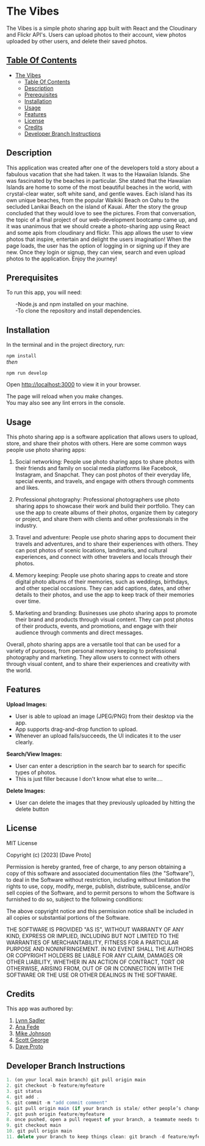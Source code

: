 # The Vibes

The Vibes is a simple photo sharing app built with React and the Cloudinary and Flickr API's. Users can upload photos to their account, view photos uploaded by other users, and delete their saved photos.

## [Table Of Contents](#Table-Of-Contents)
- [The Vibes](#the-vibes)
  - [Table Of Contents](#table-of-contents)
  - [Description](#description)
  - [Prerequisites](#prerequisites)
  - [Installation](#installation)
  - [Usage](#usage)
  - [Features](#features)
  - [License](#license)
  - [Credits](#credits)
  - [Developer Branch Instructions](#developer-branch-instructions)

## Description

This application was created after one of the developers told a story about a fabulous vacation
that she had taken.  It was to the Hawaiian Islands.  She was fascinated by the beaches in 
particular. She stated that the Hawaiian Islands are home to some of the most beautiful beaches in the world, with crystal-clear water, soft white sand, and gentle waves. Each island has its own unique beaches, from the popular Waikiki Beach on Oahu to the secluded Lanikai Beach on the island of Kauai.  After the story the group concluded that they would love to see the pictures.  From that conversation, the topic of a final project of our web-development 
bootcamp came up, and it was unanimous that we should create a photo-sharing app using React and some apis from cloudinary and flickr.  This app allows the user to view photos that inspire, entertain and delight the users imagination!  When the page loads, the user has the option of logging in or signing up if they are new.  Once they login or signup, they can view, search and even upload photos to the application.  Enjoy the journey!



## Prerequisites

To run this app, you will need:

<ul>
-Node.js and npm installed on your machine.<br>
-To clone the repository and install dependencies.
</ul>

## Installation

In the terminal and in the project directory, run:

`npm install`<br> *then*

`npm run develop`

Open [http://localhost:3000](http://localhost:3000) to view it in your browser.

The page will reload when you make changes.\
You may also see any lint errors in the console.

## Usage

This photo sharing app is a software application that allows users to upload, store, and share their photos with others. Here are some common ways people use photo sharing apps:

1. Social networking: People use photo sharing apps to share photos with their friends and family on social media platforms like Facebook, Instagram, and Snapchat. They can post photos of their everyday life, special events, and travels, and engage with others through comments and likes.

2. Professional photography: Professional photographers use photo sharing apps to showcase their work and build their portfolio. They can use the app to create albums of their photos, organize them by category or project, and share them with clients and other professionals in the industry.

3. Travel and adventure: People use photo sharing apps to document their travels and adventures, and to share their experiences with others. They can post photos of scenic locations, landmarks, and cultural experiences, and connect with other travelers and locals through their photos.

4. Memory keeping: People use photo sharing apps to create and store digital photo albums of their memories, such as weddings, birthdays, and other special occasions. They can add captions, dates, and other details to their photos, and use the app to keep track of their memories over time.

5. Marketing and branding: Businesses use photo sharing apps to promote their brand and products through visual content. They can post photos of their products, events, and promotions, and engage with their audience through comments and direct messages.

Overall, photo sharing apps are a versatile tool that can be used for a variety of purposes, from personal memory keeping to professional photography and marketing. They allow users to connect with others through visual content, and to share their experiences and creativity with the world.

## Features

**Upload Images:**
* User is able to upload an image (JPEG/PNG) from their desktop via the app.
* App supports drag-and-drop function to upload.
* Whenever an upload fails/succeeds, the UI indicates it to the user clearly.

**Search/View Images:**
* User can enter a description in the search bar to search for specific types of photos.
* This is just filler because I don't know what else to write....

**Delete Images:**
* User can delete the images that they previously uploaded by hitting the delete button

## License

MIT License

Copyright (c) [2023] [Dave Proto]

Permission is hereby granted, free of charge, to any person obtaining a copy
of this software and associated documentation files (the "Software"), to deal
in the Software without restriction, including without limitation the rights
to use, copy, modify, merge, publish, distribute, sublicense, and/or sell
copies of the Software, and to permit persons to whom the Software is
furnished to do so, subject to the following conditions:

The above copyright notice and this permission notice shall be included in all
copies or substantial portions of the Software.

THE SOFTWARE IS PROVIDED "AS IS", WITHOUT WARRANTY OF ANY KIND, EXPRESS OR
IMPLIED, INCLUDING BUT NOT LIMITED TO THE WARRANTIES OF MERCHANTABILITY,
FITNESS FOR A PARTICULAR PURPOSE AND NONINFRINGEMENT. IN NO EVENT SHALL THE
AUTHORS OR COPYRIGHT HOLDERS BE LIABLE FOR ANY CLAIM, DAMAGES OR OTHER
LIABILITY, WHETHER IN AN ACTION OF CONTRACT, TORT OR OTHERWISE, ARISING FROM,
OUT OF OR IN CONNECTION WITH THE SOFTWARE OR THE USE OR OTHER DEALINGS IN THE
SOFTWARE.

## Credits

This app was authored by:

1. [Lynn Sadler](https://github.com/lynnadelesadler)
2. [Ana Fede](https://github.com/anafede)
3. [Mike Johnson](https://github.com/mikewebprint)
4. [Scott George](https://github.com/ScottsC0de)
5. [Dave Proto](https://github.com/Dpro03)

## Developer Branch Instructions
```js
1. (on your local main branch) git pull origin main
2. git checkout -b feature/myfeature
3. git status
4. git add . 
5. git commit -m "add commit comment"
6. git pull origin main (if your branch is stale/ other people’s changes already merged)
7. git push origin feature/myfeature
8. once pushed, open a pull request of your branch, a teammate needs to approve your PR and merge into main
9. git checkout main
10. git pull origin main
11. delete your branch to keep things clean: git branch -d feature/myfeature
```
